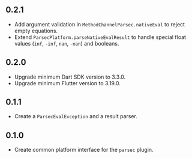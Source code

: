 ## 0.2.1

- Add argument validation in `MethodChannelParsec.nativeEval` to reject empty equations.
- Extend `ParsecPlatform.parseNativeEvalResult` to handle special float values (`inf`, `-inf`, `nan`, `-nan`) and booleans.

## 0.2.0

- Upgrade minimum Dart SDK version to 3.3.0.
- Upgrade minimum Flutter version to 3.19.0.
 
## 0.1.1

- Create a `ParsecEvalException` and a result parser.

## 0.1.0

- Create common platform interface for the `parsec` plugin.
